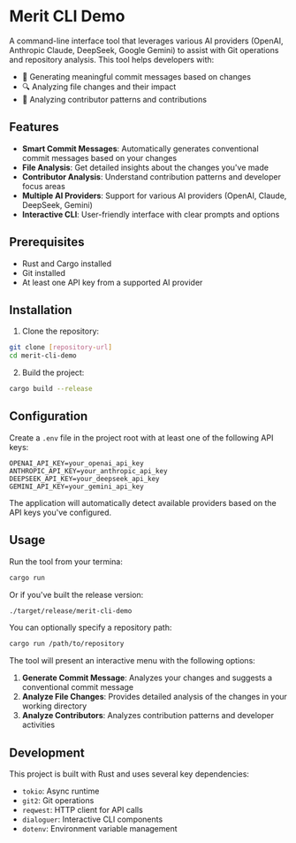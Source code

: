 # Merit CLI Demo

A command-line interface tool that leverages various AI providers (OpenAI, Anthropic Claude, DeepSeek, Google Gemini) to assist with Git operations and repository analysis. This tool helps developers with:

- 📝 Generating meaningful commit messages based on changes
- 🔍 Analyzing file changes and their impact
- 👥 Analyzing contributor patterns and contributions

## Features

- **Smart Commit Messages**: Automatically generates conventional commit messages based on your changes
- **File Analysis**: Get detailed insights about the changes you've made
- **Contributor Analysis**: Understand contribution patterns and developer focus areas
- **Multiple AI Providers**: Support for various AI providers (OpenAI, Claude, DeepSeek, Gemini)
- **Interactive CLI**: User-friendly interface with clear prompts and options

## Prerequisites

- Rust and Cargo installed
- Git installed
- At least one API key from a supported AI provider

## Installation

1. Clone the repository:
```bash
git clone [repository-url]
cd merit-cli-demo
```

2. Build the project:
```bash
cargo build --release
```

## Configuration

Create a `.env` file in the project root with at least one of the following API keys:

```env
OPENAI_API_KEY=your_openai_api_key
ANTHROPIC_API_KEY=your_anthropic_api_key
DEEPSEEK_API_KEY=your_deepseek_api_key
GEMINI_API_KEY=your_gemini_api_key
```

The application will automatically detect available providers based on the API keys you've configured.

## Usage

Run the tool from your termina:

```bash
cargo run
```

Or if you've built the release version:

```bash
./target/release/merit-cli-demo
```

You can optionally specify a repository path:

```bash
cargo run /path/to/repository
```

The tool will present an interactive menu with the following options:

1. **Generate Commit Message**: Analyzes your changes and suggests a conventional commit message
2. **Analyze File Changes**: Provides detailed analysis of the changes in your working directory
3. **Analyze Contributors**: Analyzes contribution patterns and developer activities

## Development

This project is built with Rust and uses several key dependencies:

- `tokio`: Async runtime
- `git2`: Git operations
- `reqwest`: HTTP client for API calls
- `dialoguer`: Interactive CLI components
- `dotenv`: Environment variable management